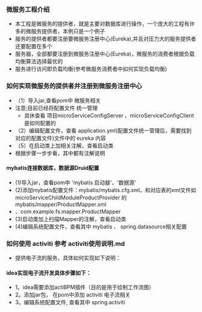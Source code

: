 ### 微服务工程介绍
- 本工程是微服务的提供者，就是主要对数据库进行操作，一个庞大的工程有许多的微服务提供者，本例只是一个例子
- 服务的提供者都要注册要微服务注册中心(Eureka),并且对压力大的服务提供者还要配置在多个
- 服务器，全部都要注册到微服务注册中心(Eureka)，微服务的消费者根据负载均衡算法选择最优的
- 服务进行访问即负载均衡(参考微服务消费者中如何实现负载均衡)
### 如何实现微服务的提供者并注册到微服务注册中心
- （1）导入jar,查看pom中 微服务相关
- 注意;目前已经将配置文件 统一管理
    - 具休查看 项目microServiceConfigServer 、microServiceConfigClient是如何配置的
- （2）编辑配置文件，查看 application.yml(配置文件统一管理后，需要找到对应的配置文件)文件中的 eureka 内容
- （5）在启动类上加相关注解，查看启动类
- 根据步骤一步步看，其中都有注解说明
#### mybatis连接数据库，数据源Druid配置
- (1)导入jar，查看pom中  'mybatis 启动器'、'数据源'
- (2)添加mybatis配置文件：mybatis/mybatis.cfg.xml，和对应表的xml文件如microServiceChildModuleProductProvider 的mybatis/mapper/ProductMapper.xml 
- 、com.example.fs.mapper.ProductMapper
- (3)启动类加上扫描Mapper的注解，查看启动类
- (4)编辑系统配置文件，查看其中  mybatis   、 spring.datasource相关配置
### 如何使用 activiti 参考 activiti使用说明.md
- 提供电子流的服务，具体如何实现如下说明：
#### idea实现电子流开发具体步骤如下：
- 1。idea需要添加actiBPM插件（目的是用于绘制工作流图）
- 2。添加jar包， 在pom中添加   activiti 电子流相关
- 3。编辑系统配置文件, 查看其中 spring.activiti